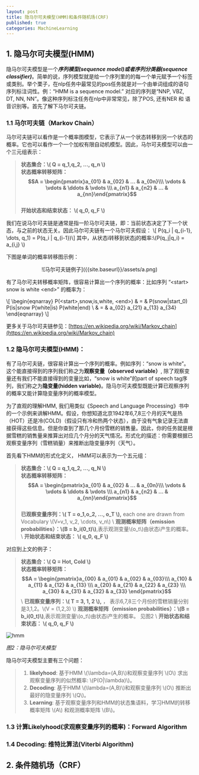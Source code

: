 ```yaml
---
layout: post
title: 隐马尔可夫模型(HMM)和条件随机场(CRF)
published: true
categories: MachineLearning
---
```


<script type="text/javascript" src="http://cdn.mathjax.org/mathjax/latest/MathJax.js?config=TeX-AMS-MML_HTMLorMML"></script>

##  1. 隐马尔可夫模型(HMM)
隐马尔可夫模型是一个***序列模型(sequence model)***或者***序列分类器(sequence classifier)***。简单的说，序列模型就是给一个序列里的的每一个单元赋予一个标签或类别。举个栗子，在nlp任务中最常见的pos任务就是对一个由单词组成的语句序列标注词性。例：“HMM is a sequence model.” 对应的序列是“NNP,   VBZ, DT, NN, NN”。像这种序列标注任务在nlp中非常常见，除了POS, 还有NER 和 语音识别等。首先了解下马尔可夫链。
### 1.1 马尔可夫链（Markov Chain）
马尔可夫链可以看作是一个概率图模型，它表示了从一个状态转移到另一个状态的概率。它也可以看作一个一个加权有限自动机模型。因此，马尔可夫模型可以由一个三元组表示：

>**状态集合：\\( Q = q_1,q_2, ..., q_n \\)**    
>**状态概率转移矩阵：$$A = \begin{pmatrix}a_{01} & a_{02} & ... & a_{0n}\\\ \vdots & \vdots & \ddots & \vdots \\\ a_{n1} & a_{n2} & ... & a_{nn}\end{pmatrix}$$**    
>**开始状态和结束状态： \\( q_0, q_F \\)**          


我们在说马尔可夫链是通常是指一阶马尔可夫链，即：当前状态决定了下一个状态，与之前的状态无关。因此马尔可夫链有一个马尔可夫假设：
\\[ P(q_i | q_{i-1}, \dots, q_1) = P(q_i | q_{i-1})\\]
其中，从状态i转移到状态j的概率:\\(P(q_j|q_i) = a_{i,j} \\)

下图是单词的概率转移图示例：
<div style="text-align:center" markdown="1">
![马尔可夫链例子]({{site.baseurl}}/assets/a.png)
</div>

有了马尔可夫转移概率矩阵，很容易计算出一个序列的概率：比如序列 “\<start\> snow is white \<end\>” 的概率为：

\\[
 \begin{eqnarray}
  P(\<start\>,snow,is,white, \<end\>) & = & P(snow|start_0) P(is|snow  P(white|is)  P(white|end) \\
  & = & a_{02} a_{21}  a_{13}  a_{34}
 \end{eqnarray}
\\]

  
更多关于马尔可夫链参见：[https://en.wikipedia.org/wiki/Markov_chain](https://en.wikipedia.org/wiki/Markov_chain)

### 1.2 隐马尔可夫模型(HMM)：
有了马尔可夫链，很容易计算出一个序列的概率。例如序列：“snow is white”。这个能直接得到的序列我们称之为**观察变量（observed variable）**, 除了观察变量还有我们不能直接得到的变量比如，“snow is white”的part of speech tag序列，我们称之为**隐变量(hidden variable)**。隐马尔可夫模型既能计算已观察序列的概率又能计算隐变量序列的概率模型。


为了直观的理解HMM, 我们用类似《Speech and Language Processing》书中的一个示例来讲解HMM。假设，你想知道北京1942年6,7,8三个月的天气是热（HOT）还是冷(COLD)（假设只有冷和热两个状态），由于没有气象记录无法直接获得这些信息。但是你查到了那几个月份雪糕的销售量。因此，你的任务就是根据雪糕的销售量来推算出对应几个月分的天气情况。形式化的描述：你需要根据已观察变量序列（雪糕销量）来推断出隐变量序列（天气）。

首先看下HMM的形式化定义， HMM可以表示为一个五元组：

>**状态集合：\\( Q = q_1,q_2, ..., q_N \\)**    
>**状态概率转移矩阵：$$A = \begin{pmatrix}a_{01} & a_{02} & ... & a_{0n}\\\ \vdots & \vdots & \ddots & \vdots \\\ a_{n1} & a_{n2} & ... & a_{nn}\end{pmatrix}$$**   
>**已观察变量序列：\\( T = o_1,o_2, ..., o_T \\),** each one are drawn from Vocabulary \\(V=v_1, v_2, \cdots, v_n\\) \\
>**观测概率矩阵（emission probabilities）：\\(B = b_i(0_t)\\)**,表示观测变量\\(o_t\\)由状态i产生的概率。 \\
>**开始状态和结束状态： \\( q_0, q_F \\)**          

对应到上文的例子：

>**状态集合：\\( Q = Hot, Cold \\)**  
>**状态概率转移矩阵：$$A = \begin{pmatrix}a_{00} & a_{01} & a_{02} & a_{03}\\\ a_{10} & a_{11} & a_{12} & a_{13} \\\ a_{20} & a_{21} & a_{22} & a_{23} \\\ a_{30} & a_{31} & a_{32} & a_{33} \end{pmatrix}$$**  \\
>**已观察变量序列：\\( T = 3, 1, 2 \\),** ， 表示6,7,8三个月份的雪糕销量分别是3,1,2。\\(V = (1,2,3) \\) 
>**观测概率矩阵（emission probabilities）：\\(B = b_i(0_t)\\)**,表示观测变量\\(o_t\\)由状态i产生的概率。 见图2  \\
>**开始状态和结束状态： \\( q_0, q_F \\)**          

![hmm]({{site.baseurl}}/assets/b.png)

*图2：隐马尔可夫模型*

隐马尔可夫模型主要有三个问题：
>1. **likelyhood**: 基于HMM \\(\lambda=(A,B)\\)和观察变量序列 \\(O\\) 求出观察变量序列的似然概率:
\\(P(O|\lambda)\\)。
>2. **Decoding**:  基于HMM \\(\lambda=(A,B)\\)和观察变量序列 \\(O\\) 推断出最好的隐变量序列 \\(Q\\)。
>3. **Learning**:  基于观察变量序列和HMM的状态集语料，学习HMM的转移概率矩阵 \\(A\\) 和观测概率矩阵 \\(B\\)。


### 1.3 计算Likelyhood(求观察变量序列的概率)：Forward Algorithm

### 1.4 Decoding: 维特比算法(Viterbi Algorithm)

## 2. 条件随机场（CRF）
